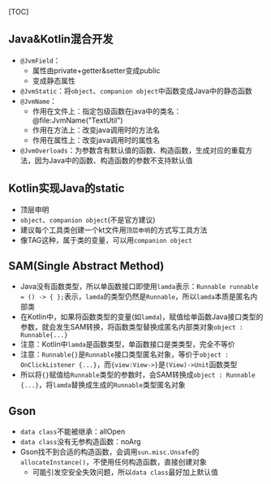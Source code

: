 [TOC]

## Java&Kotlin混合开发
* `@JvmField`：
	* 属性由private+getter&setter变成public
	* 变成静态属性
* `@JvmStatic`：将`object`、`companion object`中函数变成Java中的静态函数
* `@JvmName`：
	* 作用在文件上：指定包级函数在java中的类名：@file:JvmName("TextUtil")
	* 作用在方法上：改变java调用时的方法名
	* 作用在属性上：改变java调用时的属性名
* `@JvmOverloads`：为参数含有默认值的函数、构造函数，生成对应的重载方法，因为Java中的函数、构造函数的参数不支持默认值

## Kotlin实现Java的static
* 顶层申明
* `object`、`companion object`(不是官方建议)
* 建议每个工具类创建一个kt文件用`顶层申明`的方式写工具方法
* 像TAG这种，属于类的变量，可以用`companion object`

## SAM(Single Abstract Method)
* Java没有函数类型，所以单函数接口即使用`lamda`表示：`Runnable runnable = () -> { };`表示，`lamda`的类型仍然是`Runnable`，所以`lamda`本质是匿名内部类
* 在Kotlin中，如果将函数类型的变量(如`lamda`)，赋值给单函数Java接口类型的参数，就会发生SAM转换，将函数类型替换成匿名内部类对象`object : Runnable{...}`
* 注意：Kotlin中`lamda`是函数类型，单函数接口是类类型，完全不等价
* 注意：`Runnable{}`是`Runnable`接口类型匿名对象，等价于`object : OnClickListener {...}`，而`{view:View->}`是`(View)->Unit`函数类型
* 所以将`{}`赋值给`Runnable`类型的参数时，会SAM转换成`object : Runnable {...}`，将`lamda`替换成生成的`Runnable`类型匿名对象

## Gson
* `data class`不能被继承：allOpen
* `data class`没有无参构造函数：noArg
* Gson找不到合适的构造函数，会调用`sun.misc.Unsafe`的`allocateInstance()`，不使用任何构造函数，直接创建对象
	* 可能引发空安全失效问题，所以`data class`最好加上默认值